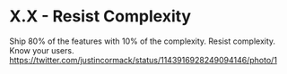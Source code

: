 # X.X - Resist Complexity

Ship 80% of the features with 10% of the complexity. Resist complexity. Know your users. https://twitter.com/justincormack/status/1143916928249094146/photo/1
